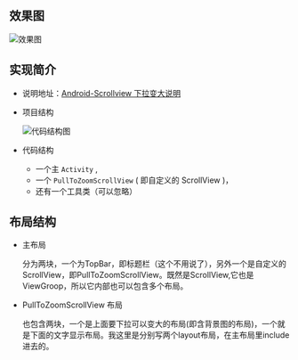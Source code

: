 ## 效果图

![效果图](http://img.godjiyi.cn/GIF2.gif)

## 实现简介

* 说明地址：[Android-Scrollview 下拉变大说明](http://jiyiren.github.io/2015/08/13/android-scrollview/)
* 项目结构

	![代码结构图](http://img.godjiyi.cn/csdnblogjiegou.png)

* 代码结构

	* 一个主 `Activity` ,
	*  一个 `PullToZoomScrollView` ( 即自定义的 ScrollView )，
	*  还有一个工具类（可以忽略）

## 布局结构

* 主布局

	分为两块，一个为TopBar，即标题栏（这个不用说了），另外一个是自定义的ScrollView，即PullToZoomScrollView。既然是ScrollView,它也是ViewGroop，所以它内部也可以包含多个布局。

* PullToZoomScrollView 布局

	也包含两块，一个是上面要下拉可以变大的布局(即含背景图的布局)，一个就是下面的文字显示布局。我这里是分别写两个layout布局，在主布局里include进去的。
